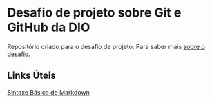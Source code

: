 # Desafio de projeto sobre Git e GitHub da DIO
Repositório criado para o desafio de projeto.
Para saber mais [sobre o desafio.](https://github.com/amandytta/dio-desafio-github/blob/main/Entendendo%20o%20desafio/README.md)
## Links Úteis 
[Sintaxe Básica de Markdown](https://www.markdownguide.org/basic-syntax/)
